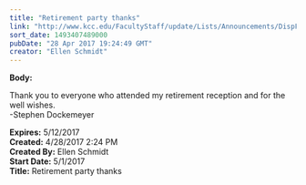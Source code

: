 ```yaml
---
title: "Retirement party thanks"
link: "http://www.kcc.edu/FacultyStaff/update/Lists/Announcements/DispForm.aspx?ID=2428"
sort_date: 1493407489000
pubDate: "28 Apr 2017 19:24:49 GMT"
creator: "Ellen Schmidt"
---
```


<div><b>Body:</b> <div class="ExternalClass7D81B6BDEB0246219C8A43B7823B3D3B"><p>​Thank you to everyone who attended my retirement reception and for the well wishes.<br />-Stephen Dockemeyer</p></div></div>
<div><b>Expires:</b> 5/12/2017</div>
<div><b>Created:</b> 4/28/2017 2:24 PM</div>
<div><b>Created By:</b> Ellen Schmidt</div>
<div><b>Start Date:</b> 5/1/2017</div>
<div><b>Title:</b> Retirement party thanks</div>
